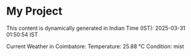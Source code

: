 # My Project

This content is dynamically generated in Indian Time (IST): 2025-03-31 01:50:54 IST


Current Weather in Coimbatore:
Temperature: 25.88 °C
Condition: mist
